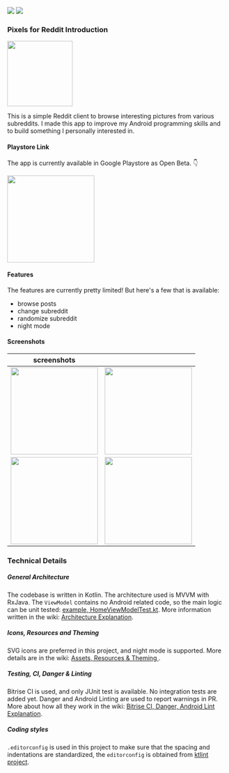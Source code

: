 [![](https://img.shields.io/badge/Kotlin-1.3.11-blue.svg)](https://kotlinlang.org) [![](https://app.bitrise.io/app/41a292091e9fb0ad.svg?token=Zdc9-YXqjcj5P5HEqTPU1Q)](https://app.bitrise.io/app/41a292091e9fb0ad)

### Pixels for Reddit Introduction
<img src="https://user-images.githubusercontent.com/1988156/50760475-4ce08180-12ab-11e9-87ec-d9bb7fb512cb.png" width="150px"/>

This is a simple Reddit client to browse interesting pictures from various subreddits. I made this app to improve my Android programming skills and to build something I personally interested in.

#### Playstore Link
The app is currently available in Google Playstore as Open Beta. :point_down: 

[<img src="https://play.google.com/intl/en_us/badges/images/generic/en_badge_web_generic.png" width="200px"/>](https://play.google.com/store/apps/details?id=beepbeep.pixelsforredditx&utm_source=github)

#### Features
The features are currently pretty limited! But here's a few that is available:
- browse posts
- change subreddit
- randomize subreddit
- night mode


#### Screenshots
| screenshots | |
| - | - |
| <img src="https://user-images.githubusercontent.com/1988156/50760058-0b9ba200-12aa-11e9-99f5-8c88c7418d2f.png" width="200px" /> | <img src="https://user-images.githubusercontent.com/1988156/50760059-0b9ba200-12aa-11e9-9917-71c25d9e0fbd.png" width="200px" /> |
| <img src="https://user-images.githubusercontent.com/1988156/50760060-0c343880-12aa-11e9-899d-d0d2af262693.png" width="200px" /> | <img src="https://user-images.githubusercontent.com/1988156/50760061-0c343880-12aa-11e9-8c20-fc0436998bc7.png" width="200px" /> |


### Technical Details
##### General Architecture 
The codebase is written in Kotlin. The architecture used is MVVM with RxJava. The `ViewModel` contains no Android related code, so the main logic can be unit tested: [example, HomeViewModelTest.kt](https://github.com/worker8/Pixels/blob/b34b0a5fdf6e5e63f9298ccea51f08afaef792ca/app/src/test/java/beepbeep/pixelsforreddit/home/HomeViewModelTest.kt). More information written in the wiki: [Architecture Explanation](https://github.com/worker8/Pixels/wiki/Architecture-Explanation).
 
##### Icons, Resources and Theming
SVG icons are preferred in this project, and night mode is supported. More details are in the wiki: [Assets, Resources & Theming
](https://github.com/worker8/Pixels/wiki/Assets,-Resources-&-Theming).

##### Testing, CI, Danger & Linting
Bitrise CI is used, and only JUnit test is available. No integration tests are added yet. Danger and Android Linting are used to report warnings in PR. More about how all they work in the wiki: [Bitrise CI, Danger, Android Lint Explanation](https://github.com/worker8/Pixels/wiki/Bitrise-CI,-Danger,-Android-Lint-Explanation).

##### Coding styles
`.editorconfig` is used in this project to make sure that the spacing and indentations are standardized, the `editorconfig` is obtained from [ktlint project](https://github.com/shyiko/ktlint/blob/master/.editorconfig). 

